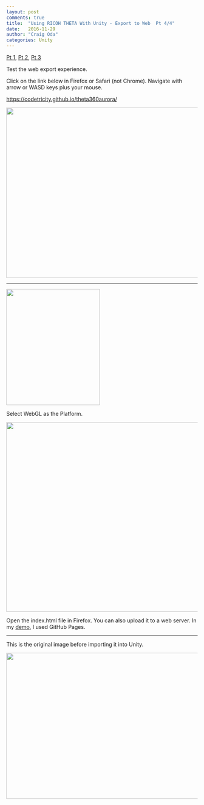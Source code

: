 ```yaml
---
layout: post
comments: true
title:  "Using RICOH THETA With Unity - Export to Web  Pt 4/4"
date:   2016-11-29
author: "Craig Oda"
categories: Unity
---
```

[Pt 1](http://theta360.guide/blog/unity/2016/11/29/guide-to-theta-unity-skybox.html),
[Pt 2](http://theta360.guide/blog/unity/2016/11/29/theta-unity-skybox-install-navigate.html),
[Pt 3](http://theta360.guide/blog/unity/2016/11/25/import-ricoh-theta-unity.html)

Test the web export experience.

Click on the link below in Firefox or Safari (not Chrome). Navigate with arrow or WASD keys plus your mouse.

https://codetricity.github.io/theta360aurora/

[<img src="http://lists.theta360.guide/uploads/default/original/2X/a/afaca783e001d76e70bd8d6ce75a394312694aab.png" width="690" height="449">](https://codetricity.github.io/theta360aurora/)

----

<img src="http://lists.theta360.guide/uploads/default/original/2X/f/fd4e1f32aa517914777add3dc0e0c042504c5053.png" width="246" height="306">

Select WebGL as the Platform.

<img src="http://lists.theta360.guide/uploads/default/original/2X/7/7a7dbe6d58b27e51cb5085a838b317601533559a.png" width="515" height="500">

Open the index.html file in Firefox. You can also upload it to a web server. In my [demo](https://codetricity.github.io/theta360aurora/), I used GitHub Pages.

---

This is the original image before importing it into Unity.

<img src="http://lists.theta360.guide/uploads/default/original/2X/0/0981257716e74b46d97218e1bab8925c170ab50e.jpg" width="690" height="385">
